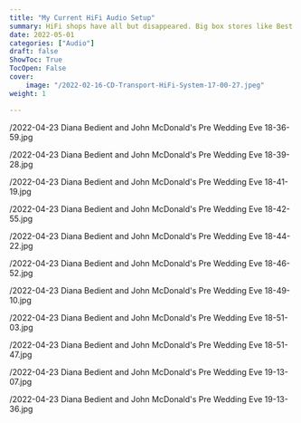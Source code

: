 ```yaml
---
title: "My Current HiFi Audio Setup"
summary: HiFi shops have all but disappeared. Big box stores like Best Buy, Target, and Walmart do not sell higher end audio gear. Thus, we're forced to research audio gear online. In this article, I'll share my current HiFi setup and explain the rationale why I chose each piece of gear and service.
date: 2022-05-01
categories: ["Audio"]
draft: false
ShowToc: True
TocOpen: False
cover:
    image: "/2022-02-16-CD-Transport-HiFi-System-17-00-27.jpeg"
weight: 1

---
```


/2022-04-23 Diana Bedient and John McDonald's Pre Wedding Eve 18-36-59.jpg

/2022-04-23 Diana Bedient and John McDonald's Pre Wedding Eve 18-39-28.jpg

/2022-04-23 Diana Bedient and John McDonald's Pre Wedding Eve 18-41-19.jpg

/2022-04-23 Diana Bedient and John McDonald's Pre Wedding Eve 18-42-55.jpg

/2022-04-23 Diana Bedient and John McDonald's Pre Wedding Eve 18-44-22.jpg

/2022-04-23 Diana Bedient and John McDonald's Pre Wedding Eve 18-46-52.jpg

/2022-04-23 Diana Bedient and John McDonald's Pre Wedding Eve 18-49-10.jpg

/2022-04-23 Diana Bedient and John McDonald's Pre Wedding Eve 18-51-03.jpg

/2022-04-23 Diana Bedient and John McDonald's Pre Wedding Eve 18-51-47.jpg

/2022-04-23 Diana Bedient and John McDonald's Pre Wedding Eve 19-13-07.jpg

/2022-04-23 Diana Bedient and John McDonald's Pre Wedding Eve 19-13-36.jpg